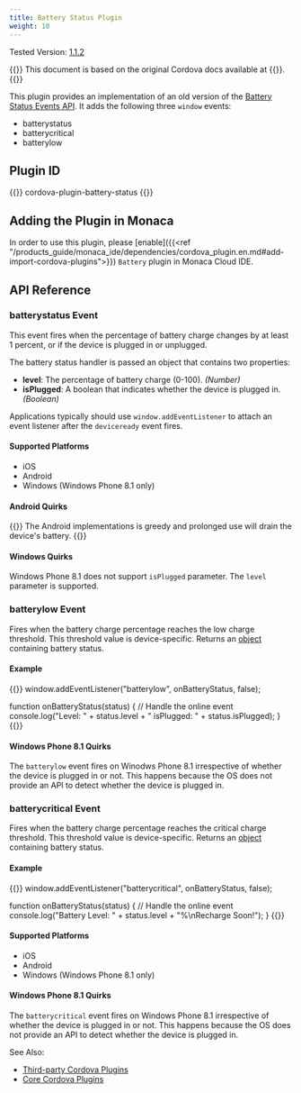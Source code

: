 ```yaml
---
title: Battery Status Plugin
weight: 10
---
```


Tested Version:
[1.1.2](https://github.com/apache/cordova-plugin-battery-status/releases/tag/1.1.2)

{{<note>}}
This document is based on the original Cordova docs available at {{<link title="Cordova Docs" href="https://github.com/apache/cordova-plugin-battery-status">}}.
{{</note>}}


This plugin provides an implementation of an old version of the [Battery
Status Events
API](http://www.w3.org/TR/2011/WD-battery-status-20110915/). It adds the
following three `window` events:

-   batterystatus
-   batterycritical
-   batterylow

Plugin ID
---------

{{<highlight javascript>}}
cordova-plugin-battery-status
{{</highlight>}}

Adding the Plugin in Monaca
---------------------------

In order to use this plugin, please [enable]({{<ref "/products_guide/monaca_ide/dependencies/cordova_plugin.en.md#add-import-cordova-plugins">}})
`Battery` plugin in Monaca Cloud IDE.

API Reference
-------------

### batterystatus Event

This event fires when the percentage of battery charge changes by at
least 1 percent, or if the device is plugged in or unplugged.

The battery status handler is passed an object that contains two
properties:

-   **level**: The percentage of battery charge (0-100). *(Number)*
-   **isPlugged**: A boolean that indicates whether the device is
    plugged in. *(Boolean)*

Applications typically should use `window.addEventListener` to attach an
event listener after the `deviceready` event fires.

#### Supported Platforms

-   iOS
-   Android
-   Windows (Windows Phone 8.1 only)

#### Android Quirks

{{<warning>}}
The Android implementations is greedy and prolonged use will drain the
device's battery.
{{</warning>}}

#### Windows Quirks

Windows Phone 8.1 does not support `isPlugged` parameter. The `level`
parameter is supported.

### batterylow Event

Fires when the battery charge percentage reaches the low charge
threshold. This threshold value is device-specific. Returns an
[object](#batterystatus-event) containing battery status.

#### Example

{{<highlight javascript>}}
window.addEventListener("batterylow", onBatteryStatus, false);

function onBatteryStatus(status) {
    // Handle the online event
    console.log("Level: " + status.level + " isPlugged: " + status.isPlugged);
}
{{</highlight>}}

#### Windows Phone 8.1 Quirks

The `batterylow` event fires on Winodws Phone 8.1 irrespective of
whether the device is plugged in or not. This happens because the OS
does not provide an API to detect whether the device is plugged in.

### batterycritical Event

Fires when the battery charge percentage reaches the critical charge
threshold. This threshold value is device-specific. Returns an
[object](#batterystatus-event) containing battery status.

#### Example

{{<highlight javascript>}}
window.addEventListener("batterycritical", onBatteryStatus, false);

function onBatteryStatus(status) {
    // Handle the online event
    console.log("Battery Level: " + status.level + "%\nRecharge Soon!");
}
{{</highlight>}}

#### Supported Platforms

-   iOS
-   Android
-   Windows (Windows Phone 8.1 only)

#### Windows Phone 8.1 Quirks

The `batterycritical` event fires on Windows Phone 8.1 irrespective of
whether the device is plugged in or not. This happens because the OS
does not provide an API to detect whether the device is plugged in.

See Also:

- [Third-party Cordova Plugins](../../third_party_phonegap)
- [Core Cordova Plugins](../../cordova_6.5)
